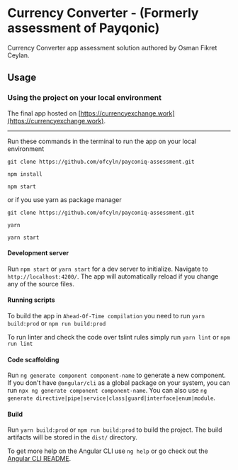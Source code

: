 # Currency Converter - (Formerly assessment of Payqonic)

Currency Converter app assessment solution authored by Osman Fikret Ceylan.

## Usage

### Using the project on your local environment

The final app hosted on [https://currencyexchange.work](https://currencyexchange.work).

----------------

Run these commands in the terminal to run the app on your local environment

    git clone https://github.com/ofcyln/payconiq-assessment.git

    npm install

    npm start

or if you use yarn as package manager

    git clone https://github.com/ofcyln/payconiq-assessment.git

    yarn

    yarn start

#### Development server

Run `npm start` or `yarn start` for a dev server to initialize. 
Navigate to `http://localhost:4200/`. The app will automatically reload if you change any of the source files.

#### Running scripts 

To build the app in `Ahead-Of-Time compilation` you need to run `yarn build:prod` or `npm run build:prod`

To run linter and check the code over tslint rules simply run `yarn lint` or `npm run lint`



#### Code scaffolding

Run `ng generate component component-name` to generate a new component. If you don't have `@angular/cli` as a global package on your system, you can run `npx ng generate component component-name`. You can also use `ng generate directive|pipe|service|class|guard|interface|enum|module`.

#### Build

Run `yarn build:prod` or `npm run build:prod` to build the project. 
The build artifacts will be stored in the `dist/` directory.

To get more help on the Angular CLI use `ng help` or go check out the [Angular CLI README](https://github.com/angular/angular-cli/blob/master/README.md).
